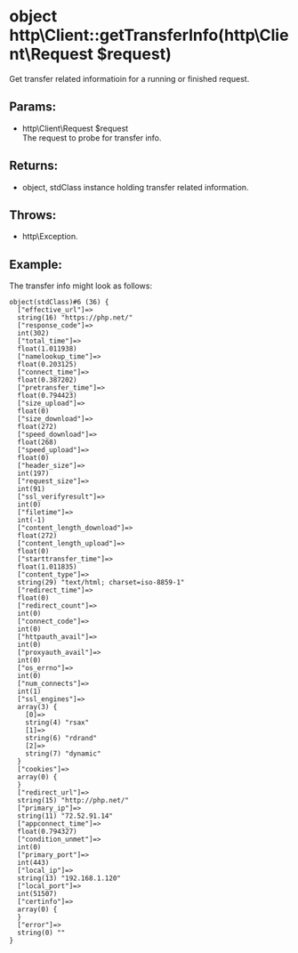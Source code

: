 # object http\Client::getTransferInfo(http\Client\Request $request)

Get transfer related informatioin for a running or finished request.

## Params:

* http\Client\Request $request  
  The request to probe for transfer info.

## Returns:

* object, stdClass instance holding transfer related information.

## Throws:

* http\Exception.

## Example:

The transfer info might look as follows:

    object(stdClass)#6 (36) {
      ["effective_url"]=>
      string(16) "https://php.net/"
      ["response_code"]=>
      int(302)
      ["total_time"]=>
      float(1.011938)
      ["namelookup_time"]=>
      float(0.203125)
      ["connect_time"]=>
      float(0.387202)
      ["pretransfer_time"]=>
      float(0.794423)
      ["size_upload"]=>
      float(0)
      ["size_download"]=>
      float(272)
      ["speed_download"]=>
      float(268)
      ["speed_upload"]=>
      float(0)
      ["header_size"]=>
      int(197)
      ["request_size"]=>
      int(91)
      ["ssl_verifyresult"]=>
      int(0)
      ["filetime"]=>
      int(-1)
      ["content_length_download"]=>
      float(272)
      ["content_length_upload"]=>
      float(0)
      ["starttransfer_time"]=>
      float(1.011835)
      ["content_type"]=>
      string(29) "text/html; charset=iso-8859-1"
      ["redirect_time"]=>
      float(0)
      ["redirect_count"]=>
      int(0)
      ["connect_code"]=>
      int(0)
      ["httpauth_avail"]=>
      int(0)
      ["proxyauth_avail"]=>
      int(0)
      ["os_errno"]=>
      int(0)
      ["num_connects"]=>
      int(1)
      ["ssl_engines"]=>
      array(3) {
        [0]=>
        string(4) "rsax"
        [1]=>
        string(6) "rdrand"
        [2]=>
        string(7) "dynamic"
      }
      ["cookies"]=>
      array(0) {
      }
      ["redirect_url"]=>
      string(15) "http://php.net/"
      ["primary_ip"]=>
      string(11) "72.52.91.14"
      ["appconnect_time"]=>
      float(0.794327)
      ["condition_unmet"]=>
      int(0)
      ["primary_port"]=>
      int(443)
      ["local_ip"]=>
      string(13) "192.168.1.120"
      ["local_port"]=>
      int(51507)
      ["certinfo"]=>
      array(0) {
      }
      ["error"]=>
      string(0) ""
    }
